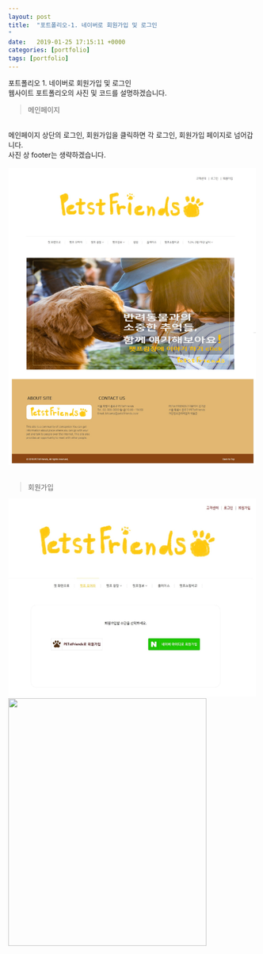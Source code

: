 ```yaml
---
layout: post
title:  "포트폴리오-1. 네이버로 회원가입 및 로그인
"
date:   2019-01-25 17:15:11 +0000
categories: [portfolio]
tags: [portfolio]
---
```

포트폴리오 1. 네이버로 회원가입 및 로그인
<br>
웹사이트 포트폴리오의 사진 및 코드를 설명하겠습니다.

>메인페이지

<br>
메인페이지 상단의 로그인, 회원가입을 클릭하면 각 로그인, 회원가입 페이지로 넘어갑니다.
<br>
사진 상 footer는 생략하겠습니다.
<br><br>
<img src="/images/petst/main/main.jpg" width="500" height="600">
<br>
<br>

>회원가입

<img src="/images/petst/join_login/joinwith.jpg" width="500" height="400">

<img src="c:/gaeungyeongsul/gaeungyeongsul.github.io/images/petst/join_login/joinwith.jpg" width="400" height="500">
